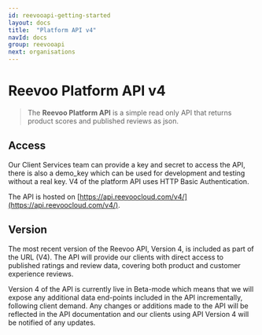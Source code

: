 ```yaml
---
id: reevooapi-getting-started
layout: docs
title:  "Platform API v4"
navId: docs
group: reevooapi
next: organisations
---
```


# Reevoo Platform API v4

> The **Reevoo Platform API** is a simple read only API that returns product scores and published reviews as json.

## Access
Our Client Services team can provide a key and secret to access the API, there is also a
demo_key which can be used for development and testing without a real key. V4 of the
platform API uses HTTP Basic Authentication.

The API is hosted on [https://api.reevoocloud.com/v4/](https://api.reevoocloud.com/v4/).

## Version
The most recent version of the Reevoo API, Version 4, is included as part of the URL (V4).
The API will provide our clients with direct access to published ratings and review data,
covering both product and customer experience reviews.

Version 4 of the API is currently live in Beta-mode which means that we will expose any
additional data end-points included in the API incrementally, following client demand. Any
changes or additions made to the API will be reflected in the API documentation and our
clients using API Version 4 will be notified of any updates.
